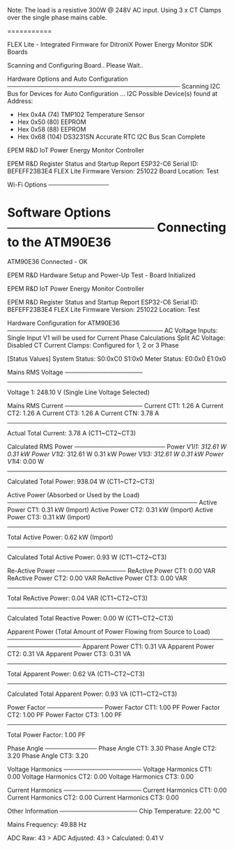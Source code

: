 Note:   The load is a resistive 300W @ 248V AC input.  Using 3 x CT Clamps over the single phase mains cable.

===========

FLEX Lite - Integrated Firmware for DitroniX Power Energy Monitor SDK Boards

Scanning and Configuring Board.. Please Wait..

Hardware Options and Auto Configuration
────────────────────────────────────────
Scanning I2C Bus for Devices for Auto Configuration ...
 I2C Possible Device(s) found at Address:
 * Hex 0x4A (74)         TMP102 Temperature Sensor
 * Hex 0x50 (80)         EEPROM
 * Hex 0x58 (88)         EEPROM
 * Hex 0x68 (104)        DS3231SN Accurate RTC
 I2C Bus Scan Complete

EPEM R&D IoT Power Energy Monitor Controller

EPEM R&D Register Status and Startup Report
ESP32-C6 Serial ID: BEFEFF23B3E4
FLEX Lite Firmware Version: 251022
Board Location: Test

Wi-Fi Options
──────────────

Software Options
─────────────────
Connecting to the ATM90E36
====================================
ATM90E36 Connected - OK

EPEM R&D Hardware Setup and Power-Up Test - Board Initialized

EPEM R&D IoT Power Energy Monitor Controller

EPEM R&D Register Status and Startup Report
ESP32-C6 Serial ID: BEFEFF23B3E4
FLEX Lite Firmware Version: 251022
Location: Test

Hardware Configuration for ATM90E36
────────────────────────────────────
AC Voltage Inputs:      Single Input V1 will be used for Current Phase Calculations
Split AC Voltage:       Disabled
CT Current Clamps:      Configured for 1, 2 or 3 Phase

[Status Values]
System Status:          S0:0xC0         S1:0x0
Meter Status:           E0:0x0          E1:0x0

Mains RMS Voltage
──────────────────
- - - - - - - - - - - - - - - - - - - - - - - - - - -
Voltage 1: 248.10 V (Single Line Voltage Selected)

Mains RMS Current
──────────────────
Current CT1: 1.26 A
Current CT2: 1.26 A
Current CT3: 1.26 A
Current CTN: 3.78 A
- - - - - - - - - - - - - - - - - - - - - - -
Actual Total Current: 3.78 A (CT1~CT2~CT3)

Calculated RMS Power
─────────────────────
Power V1*I1: 312.61 W   0.31 kW
Power V1*I2: 312.61 W   0.31 kW
Power V1*I3: 312.61 W   0.31 kW
Power V1*I4: 0.00 W
- - - - - - - - - - - - - - - - - - - - - - - - - 
Calculated Total Power: 938.04 W (CT1~CT2~CT3)

Active Power (Absorbed or Used by the Load)
────────────────────────────────────────────
Active Power CT1: 0.31 kW       (Import)
Active Power CT2: 0.31 kW       (Import)
Active Power CT3: 0.31 kW       (Import)
- - - - - - - - - - - - - - - - - - - -
Total Active Power: 0.62 kW     (Import)
- - - - - - - - - - - - - - - - - - - - - - - - - - - 
Calculated Total Active Power: 0.93 W (CT1~CT2~CT3)

Re-Active Power
────────────────
ReActive Power CT1: 0.00 VAR
ReActive Power CT2: 0.00 VAR
ReActive Power CT3: 0.00 VAR
- - - - - - - - - - - - - - - - - - - - - - - - 
Total ReActive Power: 0.04 VAR (CT1~CT2~CT3)
- - - - - - - - - - - - - - - - - - - - - - - - - - - -
Calculated Total Reactive Power: 0.00 W (CT1~CT2~CT3)

Apparent Power (Total Amount of Power Flowing from Source to Load)
───────────────────────────────────────────────────────────────────
Apparent Power CT1: 0.31 VA
Apparent Power CT2: 0.31 VA
Apparent Power CT3: 0.31 VA
- - - - - - - - - - - - - - - - - - - - - - -
Total Apparent Power: 0.62 VA (CT1~CT2~CT3)
- - - - - - - - - - - - - - - - - - - - - - - - - - - - - 
Calculated Total Apparent Power: 0.93 VA (CT1~CT2~CT3)


Power Factor
─────────────
Power Factor CT1: 1.00 PF
Power Factor CT2: 1.00 PF
Power Factor CT3: 1.00 PF
- - - - - - - - - - - - - - -
Total Power Factor: 1.00 PF

Phase Angle
────────────
Phase Angle CT1: 3.30
Phase Angle CT2: 3.20
Phase Angle CT3: 3.20

Voltage Harmonics
──────────────────
Voltage Harmonics CT1: 0.00
Voltage Harmonics CT2: 0.00
Voltage Harmonics CT3: 0.00

Current Harmonics
──────────────────
Current Harmonics CT1: 0.00
Current Harmonics CT2: 0.00
Current Harmonics CT3: 0.00

Other Information
──────────────────
Chip Temperature: 22.00 °C

Mains Frequency: 49.88 Hz

ADC Raw: 43 > ADC Adjusted: 43 > Calculated: 0.41 V